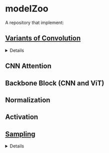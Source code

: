 # modelZoo
A repository that implement:
## [Variants of Convolution](/conv/README.md)
<details>
  <summary>Details</summary>
|Title|Conference/Publication|Official Repo|My Implementation|
|-----|----------------------|-------------|-----------------|
|[CondConv: Conditionally Parameterized Convolutions for Efficient Inference](http://arxiv.org/abs/1904.04971)|NIPS 2019|[Repo](https://github.com/tensorflow/tpu/tree/master/models/official/efficientnet/condconv)|[CondConv.py](/conv/CondConv%20(NIPS%202019).py)
|[Dynamic Convolution: Attention over Convolution Kernels](http://arxiv.org/abs/1912.03458)|CVPR 2020|None|[DynamicConv.py](/conv/DynamicConv%20(CVPR%202020).py)
|[Involution: Inverting the Inherence of Convolution for Visual Recognition](http://arxiv.org/abs/2103.06255)|CVPR 2021|[Repo](https://github.com/d-li14/involution)|[Involution.py](/conv/Involution%20(CVPR%202021).py)|
|[MixConv: Mixed Depthwise Convolutional Kernels](http://arxiv.org/abs/1907.09595)|BMCV 2019|[Repo]( https://github.com/tensorflow/tpu/tree/master/models/official/mnasnet/mixnet)|[MixConv.py](/conv/MixConv%20(BMCV%202019).py)|
|[Omni-Dimensional Dynamic Convolution](http://arxiv.org/abs/2209.07947)|ICLR 2022|[Repo](https://github.com/OSVAI/ODConv)|[ODConv.py](/conv/ODConv%20(ICLR%202022).py)
|[Pyramidal Convolution: Rethinking Convolutional Neural Networks for Visual Recognition](http://arxiv.org/abs/2006.11538)|Withdrawn from ICLR 2021|[Repo](https://github.com/iduta/pyconv)|[PyConv.py](/conv/PyConv.py)
|[SCConv: Spatial and Channel Reconstruction Convolution for Feature Redundancy](https://ieeexplore.ieee.org/document/10204928/)|CVPR 2023|[Repo](https://github.com/cheng-haha/ScConv)|[SCConv.py](/conv/SCConv%20(CVPR%202023).py)|
|[Improving Convolutional Networks With Self-Calibrated Convolutions](https://ieeexplore.ieee.org/document/9156634/)|CVPR 2020|[Repo](https://github.com/MCG-NKU/SCNet)|[SelfCalibratedConv.py](/conv/SelfCalibratedConv%20(CVPR%202020).py)|
|[SlimConv: Reducing Channel Redundancy in Convolutional Neural Networks by Weights Flipping](http://arxiv.org/abs/2003.07469)|TIP 2021|[Repo](https://github.com/JiaxiongQ/SlimConv)|[SlimConv.py](https://github.com/JiaxiongQ/SlimConv)|
|[WeightNet: Revisiting the Design Space of Weight Networks](https://arxiv.org/abs/2007.11823)|ECCV 2020|[Repo](https://github.com/megvii-model/WeightNet)|[WeightConv.py](/conv/WeightConv%20(ECCV%202020).py)|
</details>





## CNN Attention
## Backbone Block (CNN and ViT)
## Normalization
## Activation
## [Sampling](/sampling/README.md)
<details>
  <summary>Details</summary>
|Title|Conference/Publication|Official Repo|My Implementation|
|-----|----------------------|-------------|-----------------|
|[Making Convolutional Networks Shift-Invariant Again](http://arxiv.org/abs/1904.11486)|ICML 2019|[Repo](https://github.com/adobe/antialiased-cnns/blob/master/antialiased_cnns/blurpool.py)|[BlurPool.py](/sampling/BlurPool%20(ICML%202019).py)|
|[CARAFE: Content-Aware ReAssembly of FEatures](http://arxiv.org/abs/1905.02188)|ICCV 2019|[Unofficial Repo](https://github.com/XiaLiPKU/CARAFE/blob/master/carafe.py)|[CARAFE.py](/sampling/CARAFE%20(ICCV%202019).py)(Pasted from Repo)|
|[LIP: Local Importance-based Pooling](http://arxiv.org/abs/1908.04156)|ICCV 2019|[Repo](https://github.com/sebgao/LIP)|[LIP.py](/sampling/LIP%20(ICCV%202019).py)|
|[Refining activation downsampling with SoftPool](http://arxiv.org/abs/2101.00440)|ICCV 2021|[Repo](https://github.com/alexandrosstergiou/SoftPool)|[SoftPool.py](/sampling/SoftPool%20(ICCV%202021).py)
</details>



